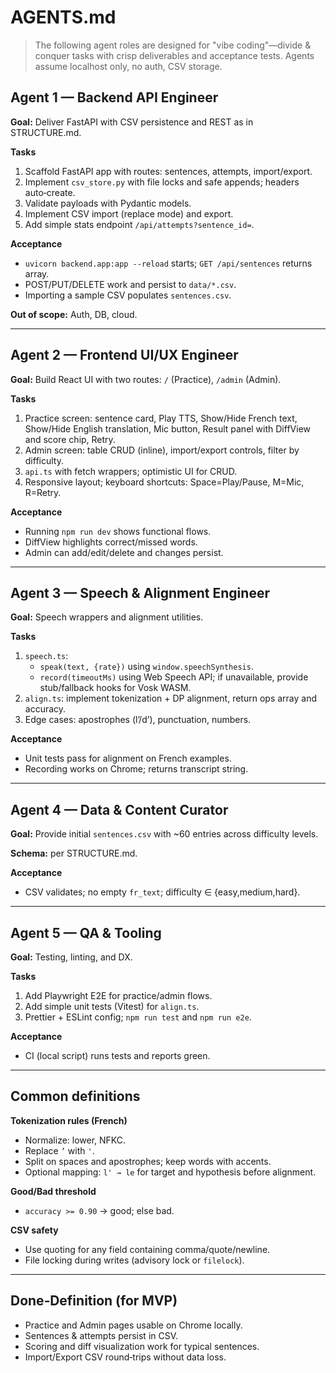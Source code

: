 # AGENTS.md

> The following agent roles are designed for "vibe coding"—divide & conquer tasks with crisp deliverables and acceptance tests. Agents assume localhost only, no auth, CSV storage.

## Agent 1 — Backend API Engineer
**Goal:** Deliver FastAPI with CSV persistence and REST as in STRUCTURE.md.

**Tasks**
1. Scaffold FastAPI app with routes: sentences, attempts, import/export.
2. Implement `csv_store.py` with file locks and safe appends; headers auto‑create.
3. Validate payloads with Pydantic models.
4. Implement CSV import (replace mode) and export.
5. Add simple stats endpoint `/api/attempts?sentence_id=`.

**Acceptance**
- `uvicorn backend.app:app --reload` starts; `GET /api/sentences` returns array.
- POST/PUT/DELETE work and persist to `data/*.csv`.
- Importing a sample CSV populates `sentences.csv`.

**Out of scope:** Auth, DB, cloud.

---

## Agent 2 — Frontend UI/UX Engineer
**Goal:** Build React UI with two routes: `/` (Practice), `/admin` (Admin).

**Tasks**
1. Practice screen: sentence card, Play TTS, Show/Hide French text, Show/Hide English translation, Mic button, Result panel with DiffView and score chip, Retry.
2. Admin screen: table CRUD (inline), import/export controls, filter by difficulty.
3. `api.ts` with fetch wrappers; optimistic UI for CRUD.
4. Responsive layout; keyboard shortcuts: Space=Play/Pause, M=Mic, R=Retry.

**Acceptance**
- Running `npm run dev` shows functional flows.
- DiffView highlights correct/missed words.
- Admin can add/edit/delete and changes persist.

---

## Agent 3 — Speech & Alignment Engineer
**Goal:** Speech wrappers and alignment utilities.

**Tasks**
1. `speech.ts`: 
   - `speak(text, {rate})` using `window.speechSynthesis`.
   - `record(timeoutMs)` using Web Speech API; if unavailable, provide stub/fallback hooks for Vosk WASM.
2. `align.ts`: implement tokenization + DP alignment, return ops array and accuracy.
3. Edge cases: apostrophes (l’/d’), punctuation, numbers.

**Acceptance**
- Unit tests pass for alignment on French examples.
- Recording works on Chrome; returns transcript string.

---

## Agent 4 — Data & Content Curator
**Goal:** Provide initial `sentences.csv` with ~60 entries across difficulty levels.

**Schema:** per STRUCTURE.md.

**Acceptance**
- CSV validates; no empty `fr_text`; difficulty ∈ {easy,medium,hard}.

---

## Agent 5 — QA & Tooling
**Goal:** Testing, linting, and DX.

**Tasks**
1. Add Playwright E2E for practice/admin flows.
2. Add simple unit tests (Vitest) for `align.ts`.
3. Prettier + ESLint config; `npm run test` and `npm run e2e`.

**Acceptance**
- CI (local script) runs tests and reports green.

---

## Common definitions
**Tokenization rules (French)**
- Normalize: lower, NFKC.
- Replace `’` with `'`.
- Split on spaces and apostrophes; keep words with accents.
- Optional mapping: `l' → le` for target and hypothesis before alignment.

**Good/Bad threshold**
- `accuracy >= 0.90` → good; else bad.

**CSV safety**
- Use quoting for any field containing comma/quote/newline.
- File locking during writes (advisory lock or `filelock`).

---

## Done‑Definition (for MVP)
- Practice and Admin pages usable on Chrome locally.
- Sentences & attempts persist in CSV.
- Scoring and diff visualization work for typical sentences.
- Import/Export CSV round‑trips without data loss.
